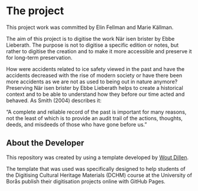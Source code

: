 # The project

This project work was committed by Elin Fellman and Marie Källman. 

The aim of this project is to digitise the work När isen brister by Ebbe Lieberath. The purpose is not to digitise a specific edition or notes, but rather to digitise the creation and to make it more accessible and preserve it for long-term preservation.

How were accidents related to ice safety viewed in the past and have the accidents decreased with the rise of modern society or have there been more accidents as we are not as used to being out in nature anymore? Preserving När isen brister by Ebbe Lieberath helps to create a historical context and to be able to understand how they before our time acted and behaved. As Smith (2004) describes it:

“A complete and reliable record of the past is important for many reasons, not the least of which is to provide an audit trail of the actions, thoughts, deeds, and misdeeds of those who have gone before us.” 

## About the Developer
This repository was created by using a template developed by [Wout Dillen](https://github.com/WoutDLN). 

The template that was used was specifically designed to help students of the Digitising Cultural Heritage Materials (DCHM) course at the University of Borås publish their digitisation projects online with GitHub Pages. 
